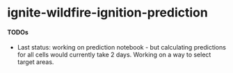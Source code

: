 # ignite-wildfire-ignition-prediction

#### TODOs

- Last status: working on prediction notebook - but calculating predictions for all cells would currently take 2 days. Working on a way to select target areas.

